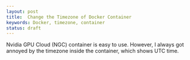 ```yaml
---
layout: post
title:  Change the Timezone of Docker Container
keywords: Docker, timezone, container
status: draft
---
```


Nvidia GPU Cloud (NGC) container is easy to use. However, I always got annoyed by the timezone inside the container, which shows UTC time.

<!--more-->

